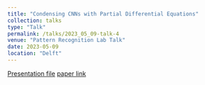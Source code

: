 ```yaml
---
title: "Condensing CNNs with Partial Differential Equations"
collection: talks
type: "Talk"
permalink: /talks/2023_05_09-talk-4
venue: "Pattern Recognition Lab Talk"
date: 2023-05-09
location: "Delft"
---
```


[Presentation file](https://mnaderibeni.github.io/files/2023_05_09.pdf) [paper link](https://openaccess.thecvf.com/content/CVPR2022/papers/Kag_Condensing_CNNs_With_Partial_Differential_Equations_CVPR_2022_paper.pdf)

